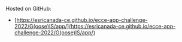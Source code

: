 Hosted on GitHub:

- [https://esricanada-ce.github.io/ecce-app-challenge-2022/G(oose)IS/app/](https://esricanada-ce.github.io/ecce-app-challenge-2022/G(oose)IS/app/)
